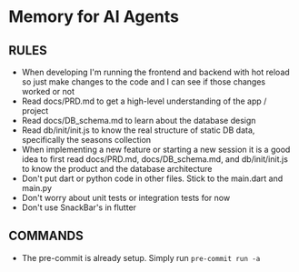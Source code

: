 # Memory for AI Agents

## RULES

- When developing I'm running the frontend and backend with hot reload so just make changes to the code and I can see if those changes worked or not
- Read docs/PRD.md to get a high-level understanding of the app / project
- Read docs/DB_schema.md to learn about the database design
- Read db/init/init.js to know the real structure of static DB data, specifically the seasons collection
- When implementing a new feature or starting a new session it is a good idea to first read docs/PRD.md, docs/DB_schema.md, and db/init/init.js to know the product and the database architecture
- Don't put dart or python code in other files. Stick to the main.dart and main.py
- Don't worry about unit tests or integration tests for now
- Don't use SnackBar's in flutter

## COMMANDS

- The pre-commit is already setup. Simply run `pre-commit run -a`
